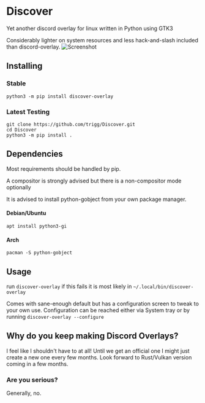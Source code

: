 # Discover
Yet another discord overlay for linux written in Python using GTK3

Considerably lighter on system resources and less hack-and-slash included than discord-overlay.
![Screenshot](https://user-images.githubusercontent.com/964775/94065879-9c4e4480-fde3-11ea-9b8a-4688fd02ca17.png)

## Installing

### Stable
```
python3 -m pip install discover-overlay
```

### Latest Testing
```
git clone https://github.com/trigg/Discover.git
cd Discover
python3 -m pip install .
```

## Dependencies

Most requirements should be handled by pip.

A compositor is strongly advised but there is a non-compositor mode optionally

It is advised to install python-gobject from your own package manager.

#### Debian/Ubuntu

`apt install python3-gi`

#### Arch

`pacman -S python-gobject`


## Usage

run `discover-overlay` if this fails it is most likely in `~/.local/bin/discover-overlay`

Comes with sane-enough default but has a configuration screen to tweak to your own use. Configuration can be reached either via System tray or by running `discover-overlay --configure`


## Why do you keep making Discord Overlays?

I feel like I shouldn't have to at all! Until we get an official one I might just create a new one every few months. Look forward to Rust/Vulkan version coming in a few months.

### Are you serious?

Generally, no.

